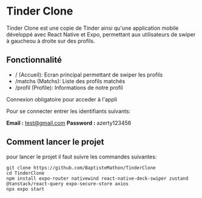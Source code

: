 # Tinder Clone

Tinder Clone est une copie de Tinder ainsi qu'une application mobile développé avec React Native et Expo, permettant aux utilisateurs de swiper à gaucheou à droite sur des profils. 


## Fonctionnalité
- / (Accueil): Ecran principal permettant de swiper les profils
- /matchs (Matchs): Liste des profils matchés
- /profil (Profile): Informations de notre profil

Connexion obligatoire pour acceder à l'appli

Pour se connecter entrer les identifiants suivants:

**Email :** test@gmail.com
**Password :** azerty123456

## Comment lancer le projet

pour lancer le projet il faut suivre les commandes suivantes:

```
git clone https://github.com/BaptisteMathon/TinderClone
cd TinderClone
npm install expo-router nativewind react-native-deck-swiper zustand @tanstack/react-query expo-secure-store axios
npx expo start
```